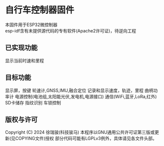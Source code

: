 # 自行车控制器固件
本固件用于ESP32微控制器  
esp-idf含有未提供源代码的专有软件(Apache2许可证)，待逆向工程  

## 已实现功能
显示当前时速和里程

## 目标功能
显示屏，按键
轮速计,GNSS,IMU,融合定位
记录和显示速度，轨迹，里程
曲柄功率计
电源控制(电池组,太阳能光伏,发电机,电源接口)
通信(WiFi,蓝牙,LoRa,红外)
SD卡储存
指纹识别
车锁控制

## 版权与许可
Copyright (C) 2024 徐瑞骏(科技骏马)
本程序以GNU通用公共许可证第三版或更新(见COPYING文件)授权
部分代码可能有LGPLv3例外，具体请见各文件头部。
